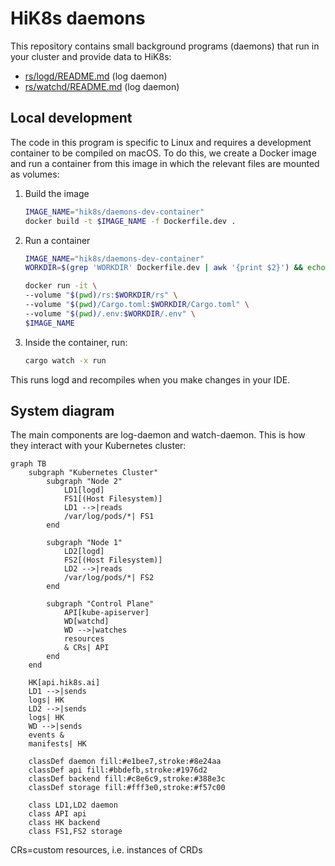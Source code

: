 # HiK8s daemons

This repository contains small background programs (daemons) that run in your cluster and provide data to HiK8s:

- [rs/logd/README.md](./rs/logd/README.md) (log daemon)
- [rs/watchd/README.md](./rs/watchd/README.md) (log daemon)

## Local development

The code in this program is specific to Linux and requires a development container to be compiled on macOS. To do this, we create a Docker image and run a container from this image in which the relevant files are mounted as volumes:

1. Build the image

    ```bash
    IMAGE_NAME="hik8s/daemons-dev-container"
    docker build -t $IMAGE_NAME -f Dockerfile.dev .
    ```

2. Run a container

    ```bash
    IMAGE_NAME="hik8s/daemons-dev-container"
    WORKDIR=$(grep 'WORKDIR' Dockerfile.dev | awk '{print $2}') && echo $WORKDIR

    docker run -it \
    --volume "$(pwd)/rs:$WORKDIR/rs" \
    --volume "$(pwd)/Cargo.toml:$WORKDIR/Cargo.toml" \
    --volume "$(pwd)/.env:$WORKDIR/.env" \
    $IMAGE_NAME
    ```

3. Inside the container, run:

    ```bash
    cargo watch -x run
    ```

This runs logd and recompiles when you make changes in your IDE.

## System diagram

The main components are log-daemon and watch-daemon. This is how they interact with your Kubernetes cluster:

```mermaid
graph TB
    subgraph "Kubernetes Cluster"
        subgraph "Node 2"
            LD1[logd]
            FS1[(Host Filesystem)]
            LD1 -->|reads 
            /var/log/pods/*| FS1
        end
        
        subgraph "Node 1"
            LD2[logd]
            FS2[(Host Filesystem)]
            LD2 -->|reads 
            /var/log/pods/*| FS2
        end

        subgraph "Control Plane"
            API[kube-apiserver]
            WD[watchd]
            WD -->|watches
            resources
            & CRs| API
        end
    end

    HK[api.hik8s.ai]
    LD1 -->|sends
    logs| HK
    LD2 -->|sends
    logs| HK
    WD -->|sends 
    events & 
    manifests| HK

    classDef daemon fill:#e1bee7,stroke:#8e24aa
    classDef api fill:#bbdefb,stroke:#1976d2
    classDef backend fill:#c8e6c9,stroke:#388e3c
    classDef storage fill:#fff3e0,stroke:#f57c00

    class LD1,LD2 daemon
    class API api
    class HK backend
    class FS1,FS2 storage
```

CRs=custom resources, i.e. instances of CRDs
